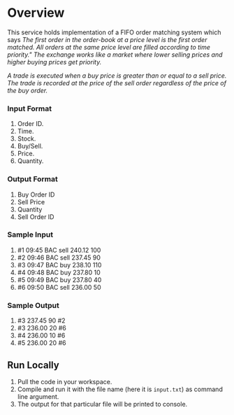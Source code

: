 # Overview
This service holds implementation of a FIFO order matching system which says *The first order in the order-book at a price level is the first order matched. All orders at the same price level are filled according to time priority." The exchange works like a market where lower selling prices and higher buying prices get priority.*

*A trade is executed when a buy price is greater than or equal to a sell price. The trade is recorded at the price of the sell order regardless of the price of the buy order.*

### Input Format
1. Order ID.
2. Time.
3. Stock.
4. Buy/Sell.
5. Price.
6. Quantity. 

### Output Format
1. Buy Order ID
2. Sell Price
3. Quantity
4. Sell Order ID

### Sample Input 
1. #1 09:45 BAC sell 240.12 100
2. #2 09:46 BAC sell 237.45 90
3. #3 09:47 BAC buy 238.10 110
4. #4 09:48 BAC buy 237.80 10
5. #5 09:49 BAC buy 237.80 40
6. #6 09:50 BAC sell 236.00 50

### Sample Output 
1. #3 237.45 90 #2
2. #3 236.00 20 #6
3. #4 236.00 10 #6
4. #5 236.00 20 #6

## Run Locally
1. Pull the code in your workspace. 
2. Compile and run it with the file name (here it is ``input.txt``) as command line argument.
3. The output for that particular file will be printed to console.
